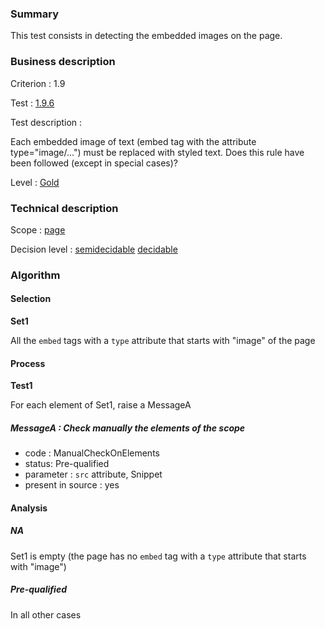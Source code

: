 ### Summary

This test consists in detecting the embedded images on the page.

### Business description

Criterion : 1.9

Test : [1.9.6](http://www.accessiweb.org/index.php/accessiweb-22-english-version.html#test-1-9-6)

Test description :

Each embedded image of text (embed tag with the attribute type=&quot;image/...&quot;) must be replaced with styled text. Does this rule have been followed (except in special cases)?

Level : [Gold](/en/category/rules-design/accessiweb-11/level/gold)

### Technical description

Scope : [page](/en/category/rules-design/accessiweb-11/scope/page)

Decision level :
[semidecidable](/en/category/rules-design/accessiweb-11/decision-level/semidecidable)
[decidable](/en/category/rules-design/accessiweb-11/decision-level/decidable)

### Algorithm

#### Selection

**Set1**

All the `embed` tags with a `type` attribute that starts with "image" of the page

#### Process

**Test1**

For each element of Set1, raise a MessageA

##### MessageA : Check manually the elements of the scope

-   code : ManualCheckOnElements
-   status: Pre-qualified
-   parameter : `src` attribute, Snippet
-   present in source : yes

#### Analysis

##### NA

Set1 is empty (the page has no `embed` tag with a `type` attribute that starts with "image")

##### Pre-qualified

In all other cases

